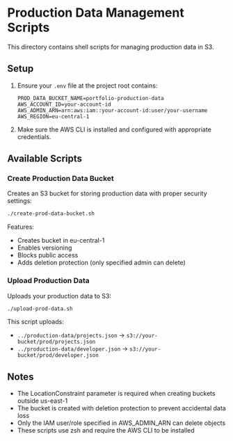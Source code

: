 # Production Data Management Scripts

This directory contains shell scripts for managing production data in S3.

## Setup

1. Ensure your `.env` file at the project root contains:

   ```
   PROD_DATA_BUCKET_NAME=portfolio-production-data
   AWS_ACCOUNT_ID=your-account-id
   AWS_ADMIN_ARN=arn:aws:iam::your-account-id:user/your-username
   AWS_REGION=eu-central-1
   ```

2. Make sure the AWS CLI is installed and configured with appropriate credentials.

## Available Scripts

### Create Production Data Bucket

Creates an S3 bucket for storing production data with proper security settings:

```bash
./create-prod-data-bucket.sh
```

Features:

- Creates bucket in eu-central-1
- Enables versioning
- Blocks public access
- Adds deletion protection (only specified admin can delete)

### Upload Production Data

Uploads your production data to S3:

```bash
./upload-prod-data.sh
```

This script uploads:

- `../production-data/projects.json` → `s3://your-bucket/prod/projects.json`
- `../production-data/developer.json` → `s3://your-bucket/prod/developer.json`

## Notes

- The LocationConstraint parameter is required when creating buckets outside us-east-1
- The bucket is created with deletion protection to prevent accidental data loss
- Only the IAM user/role specified in AWS_ADMIN_ARN can delete objects
- These scripts use zsh and require the AWS CLI to be installed
